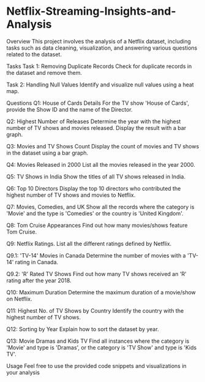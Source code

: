 # Netflix-Streaming-Insights-and-Analysis

Overview
This project involves the analysis of a Netflix dataset, including tasks such as data cleaning, visualization, and answering various questions related to the dataset.

Tasks
Task 1: Removing Duplicate Records
Check for duplicate records in the dataset and remove them.

Task 2: Handling Null Values
Identify and visualize null values using a heat map.

Questions
Q1: House of Cards Details
For the TV show 'House of Cards', provide the Show ID and the name of the Director.

Q2: Highest Number of Releases
Determine the year with the highest number of TV shows and movies released. Display the result with a bar graph.

Q3: Movies and TV Shows Count
Display the count of movies and TV shows in the dataset using a bar graph.

Q4: Movies Released in 2000
List all the movies released in the year 2000.

Q5: TV Shows in India
Show the titles of all TV shows released in India.

Q6: Top 10 Directors
Display the top 10 directors who contributed the highest number of TV shows and movies to Netflix.

Q7: Movies, Comedies, and UK
Show all the records where the category is 'Movie' and the type is 'Comedies' or the country is 'United Kingdom'.

Q8: Tom Cruise Appearances
Find out how many movies/shows feature Tom Cruise.

Q9: Netflix Ratings.
List all the different ratings defined by Netflix.

Q9.1: 'TV-14' Movies in Canada
Determine the number of movies with a 'TV-14' rating in Canada.

Q9.2: 'R' Rated TV Shows
Find out how many TV shows received an 'R' rating after the year 2018.

Q10: Maximum Duration
Determine the maximum duration of a movie/show on Netflix.

Q11: Highest No. of TV Shows by Country
Identify the country with the highest number of TV shows.

Q12: Sorting by Year
Explain how to sort the dataset by year.

Q13: Movie Dramas and Kids TV
Find all instances where the category is 'Movie' and type is 'Dramas', or the category is 'TV Show' and type is 'Kids TV'.

Usage
Feel free to use the provided code snippets and visualizations in your analysis

